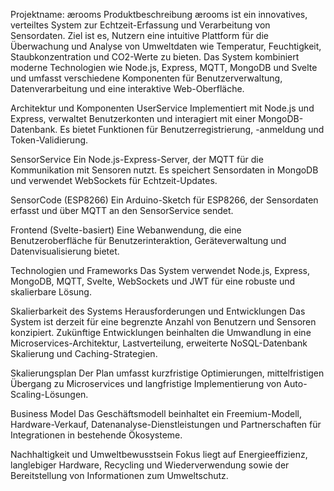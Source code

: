 Projektname: ærooms
Produktbeschreibung
ærooms ist ein innovatives, verteiltes System zur Echtzeit-Erfassung und Verarbeitung von Sensordaten. Ziel ist es, Nutzern eine intuitive Plattform für die Überwachung und Analyse von Umweltdaten wie Temperatur, Feuchtigkeit, Staubkonzentration und CO2-Werte zu bieten. Das System kombiniert moderne Technologien wie Node.js, Express, MQTT, MongoDB und Svelte und umfasst verschiedene Komponenten für Benutzerverwaltung, Datenverarbeitung und eine interaktive Web-Oberfläche.

Architektur und Komponenten
UserService
Implementiert mit Node.js und Express, verwaltet Benutzerkonten und interagiert mit einer MongoDB-Datenbank. Es bietet Funktionen für Benutzerregistrierung, -anmeldung und Token-Validierung.

SensorService
Ein Node.js-Express-Server, der MQTT für die Kommunikation mit Sensoren nutzt. Es speichert Sensordaten in MongoDB und verwendet WebSockets für Echtzeit-Updates.

SensorCode (ESP8266)
Ein Arduino-Sketch für ESP8266, der Sensordaten erfasst und über MQTT an den SensorService sendet.

Frontend (Svelte-basiert)
Eine Webanwendung, die eine Benutzeroberfläche für Benutzerinteraktion, Geräteverwaltung und Datenvisualisierung bietet.

Technologien und Frameworks
Das System verwendet Node.js, Express, MongoDB, MQTT, Svelte, WebSockets und JWT für eine robuste und skalierbare Lösung.

Skalierbarkeit des Systems
Herausforderungen und Entwicklungen
Das System ist derzeit für eine begrenzte Anzahl von Benutzern und Sensoren konzipiert. Zukünftige Entwicklungen beinhalten die Umwandlung in eine Microservices-Architektur, Lastverteilung, erweiterte NoSQL-Datenbank Skalierung und Caching-Strategien.

Skalierungsplan
Der Plan umfasst kurzfristige Optimierungen, mittelfristigen Übergang zu Microservices und langfristige Implementierung von Auto-Scaling-Lösungen.

Business Model
Das Geschäftsmodell beinhaltet ein Freemium-Modell, Hardware-Verkauf, Datenanalyse-Dienstleistungen und Partnerschaften für Integrationen in bestehende Ökosysteme.

Nachhaltigkeit und Umweltbewusstsein
Fokus liegt auf Energieeffizienz, langlebiger Hardware, Recycling und Wiederverwendung sowie der Bereitstellung von Informationen zum Umweltschutz.

